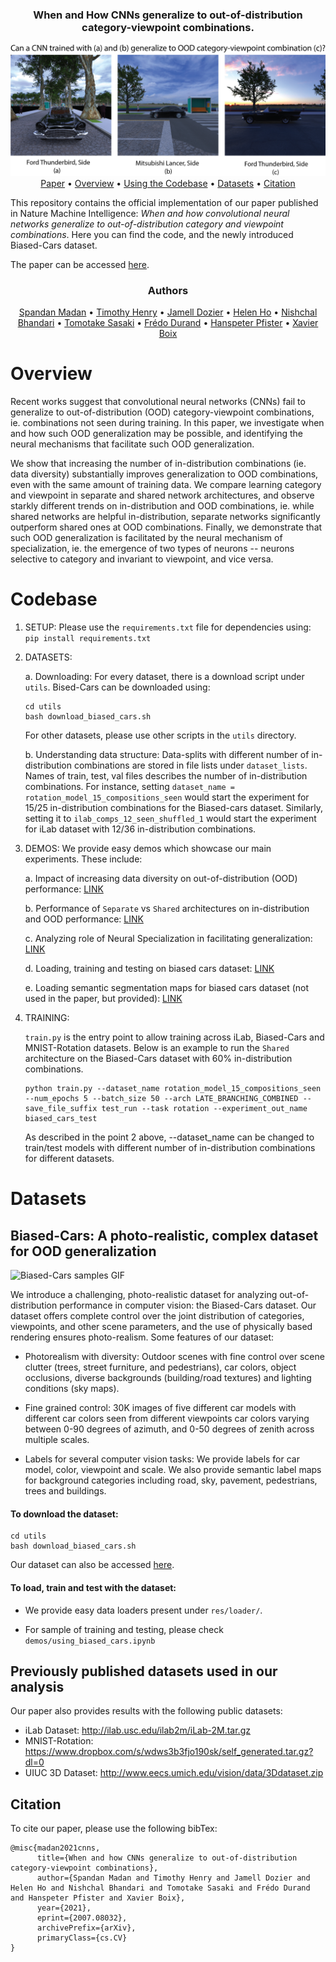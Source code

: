 <div align="center">
<h3>When and How CNNs generalize to out-of-distribution category-viewpoint combinations.</h3>
  <img src="docs/images/fig_1_github.png" alt="Teaser Figure">
  <a href="https://arxiv.org/abs/2007.08032">Paper</a> •
  <a href="#overview">Overview</a> •
  <a href="#codebase">Using the Codebase</a> •
  <a href="#datasets">Datasets</a> •
  <a href="#citation">Citation</a>
</div>

This repository contains the official implementation of our paper published in Nature Machine Intelligence: *When and how convolutional neural networks generalize to out-of-distribution category and viewpoint combinations*. Here you can find the code, and the newly introduced Biased-Cars dataset.

The paper can be accessed [here](https://arxiv.org/abs/2007.08032).

<div align="center">
<h3>Authors</h3>
  <!-- <img src="docs/images/fig_1_github.png" alt="Teaser Figure"> -->
  <a href="http://people.fas.harvard.edu/~spm253/spandan/">Spandan Madan</a> •
  <a href="https://cbmm.mit.edu/about/people/henry">Timothy Henry</a> •
  <a href="https://cbmm.mit.edu/about/people/dozier">Jamell Dozier</a> •
  <a href="https://superurop.mit.edu/scholars/helen-ho/">Helen Ho</a> •
  <a href="https://www.linkedin.com/in/nishchalb/">Nishchal Bhandari</a> •
  <a href="https://cbmm.mit.edu/about/people/sasaki">Tomotake Sasaki</a> •
  <a href="https://people.csail.mit.edu/fredo/">Frédo Durand</a> •
  <a href="https://vcg.seas.harvard.edu/people/hanspeter-pfister">Hanspeter Pfister</a> •
  <a href="https://web.mit.edu/xboix/www/index.html">Xavier Boix</a>
</div>

# Overview

Recent works suggest that convolutional neural networks (CNNs) fail to generalize to out-of-distribution (OOD) category-viewpoint combinations, ie. combinations not seen during training. In this paper, we investigate when and how such OOD generalization may be possible, and identifying the neural mechanisms that facilitate such OOD generalization.

We show that increasing the number of in-distribution combinations (ie. data diversity) substantially improves generalization to OOD combinations, even with the same amount of training data. We compare learning category and viewpoint in separate and shared network architectures, and observe starkly different trends on in-distribution and OOD combinations, ie. while shared networks are helpful in-distribution, separate networks significantly outperform shared ones at OOD combinations. Finally, we demonstrate that such OOD generalization is facilitated by the neural mechanism of specialization, ie. the emergence of two types of neurons -- neurons selective to category and invariant to viewpoint, and vice versa.

# Codebase

1. SETUP: Please use the `requirements.txt` file for dependencies using: `pip install requirements.txt`

2. DATASETS:

    a. Downloading: For every dataset, there is a download script under `utils`. Bised-Cars can be downloaded using:

    ```
    cd utils
    bash download_biased_cars.sh
    ```
    For other datasets, please use other scripts in the `utils` directory.

    b. Understanding data structure: Data-splits with different number of in-distribution combinations are stored in file lists under `dataset_lists`. Names of train, test, val files describes the number of in-distribution combinations. For instance, setting `dataset_name = rotation_model_15_compositions_seen` would start the experiment for 15/25 in-distribution combinations for the Biased-cars dataset. Similarly, setting it to `ilab_comps_12_seen_shuffled_1` would start the experiment for iLab dataset with 12/36 in-distribution combinations.

3. DEMOS: We provide easy demos which showcase our main experiments. These include:

    a. Impact of increasing data diversity on out-of-distribution (OOD) performance: [LINK](https://github.com/Spandan-Madan/generalization_to_OOD_category_viewpoint_cominations/blob/main/demos/increasing_in_distribution_combinations.ipynb)

    b. Performance of `Separate` vs `Shared` architectures on in-distribution and OOD performance: [LINK](https://github.com/Spandan-Madan/generalization_to_OOD_category_viewpoint_cominations/blob/main/demos/separate_vs_shared.ipynb)

    c. Analyzing role of Neural Specialization in facilitating generalization: [LINK](https://github.com/Spandan-Madan/generalization_to_OOD_category_viewpoint_cominations/blob/main/demos/neural_activity.ipynb)

    d. Loading, training and testing on biased cars dataset: [LINK](https://github.com/Spandan-Madan/generalization_to_OOD_category_viewpoint_cominations/blob/main/demos/using_biased_cars.ipynb)

    e. Loading semantic segmentation maps for biased cars dataset (not used in the paper, but provided): [LINK](https://github.com/Spandan-Madan/generalization_to_OOD_category_viewpoint_cominations/blob/main/demos/biased_cars_semantic_segmentation.ipynb)

4. TRAINING:

    `train.py` is the entry point to allow training across iLab, Biased-Cars and MNIST-Rotation datasets. Below is an example to run the `Shared` architecture on the Biased-Cars dataset with 60% in-distribution combinations.

    ```
    python train.py --dataset_name rotation_model_15_compositions_seen --num_epochs 5 --batch_size 50 --arch LATE_BRANCHING_COMBINED --save_file_suffix test_run --task rotation --experiment_out_name biased_cars_test
    ```

    As described in the point 2 above, --dataset_name can be changed to train/test models with different number of in-distribution combinations for different datasets.

# Datasets

## Biased-Cars: A photo-realistic, complex dataset for OOD generalization

![Biased-Cars samples GIF](docs/images/biased_cars_samples.gif)

We introduce a challenging, photo-realistic dataset for analyzing out-of-distribution performance in computer vision: the Biased-Cars dataset. Our dataset offers complete control over the joint distribution of categories, viewpoints, and other scene parameters, and the use of physically based rendering ensures photo-realism. Some features of our dataset:

- Photorealism with diversity: Outdoor scenes with fine control over scene clutter (trees, street furniture, and pedestrians), car colors, object occlusions, diverse backgrounds (building/road textures) and lighting conditions (sky maps).

- Fine grained control: 30K images of five different car models with different car colors seen from different viewpoints car colors varying between 0-90 degrees of azimuth, and 0-50 degrees of zenith across multiple scales.

- Labels for several computer vision tasks: We provide labels for car model, color, viewpoint and scale. We also provide semantic label maps for background categories including road, sky, pavement, pedestrians, trees and buildings.

#### To download the dataset:

```
cd utils
bash download_biased_cars.sh
```
Our dataset can also be accessed [here](https://dataverse.harvard.edu/dataset.xhtml?persistentId=doi:10.7910/DVN/F1NQ3R).

#### To load, train and test with the dataset:

- We provide easy data loaders present under `res/loader/`.

- For sample of training and testing, please check `demos/using_biased_cars.ipynb`

## Previously published datasets used in our analysis
Our paper also provides results with the following public datasets:
- iLab Dataset: http://ilab.usc.edu/ilab2m/iLab-2M.tar.gz
- MNIST-Rotation: https://www.dropbox.com/s/wdws3b3fjo190sk/self_generated.tar.gz?dl=0
- UIUC 3D Dataset: http://www.eecs.umich.edu/vision/data/3Ddataset.zip

## Citation

To cite our paper, please use the following bibTex:

```
@misc{madan2021cnns,
      title={When and how CNNs generalize to out-of-distribution category-viewpoint combinations},
      author={Spandan Madan and Timothy Henry and Jamell Dozier and Helen Ho and Nishchal Bhandari and Tomotake Sasaki and Frédo Durand and Hanspeter Pfister and Xavier Boix},
      year={2021},
      eprint={2007.08032},
      archivePrefix={arXiv},
      primaryClass={cs.CV}
}
```

